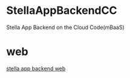 # StellaAppBackendCC
Stella App Backend on the Cloud Code(mBaaS)

# web
[stella app backend web](http://stellaappbackend.parseapp.com/)
